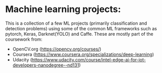 # Machine learning projects:
This is a collection of a few ML projects (primarily classification and detection problems) using some of the common ML frameworks such as pytorch, Keras, Darknet(YOLO) and Caffe. These are mostly part of the coursework from:
- OpenCV.org (https://opencv.org/courses/) 
- Coursera (https://www.coursera.org/specializations/deep-learning) 
- Udacity (https://www.udacity.com/course/intel-edge-ai-for-iot-developers-nanodegree--nd131)
